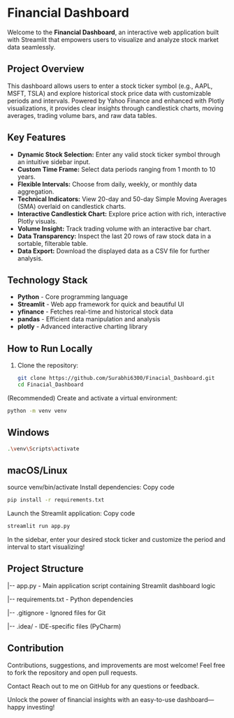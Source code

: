 #  Financial Dashboard
Welcome to the **Financial Dashboard**, an interactive web application built with Streamlit that empowers users to visualize and analyze stock market data seamlessly.
##  Project Overview
This dashboard allows users to enter a stock ticker symbol (e.g., AAPL, MSFT, TSLA) and explore historical stock price data with customizable periods and intervals. Powered by Yahoo Finance and enhanced with Plotly visualizations, it provides clear insights through candlestick charts, moving averages, trading volume bars, and raw data tables.

## Key Features

- **Dynamic Stock Selection:** Enter any valid stock ticker symbol through an intuitive sidebar input.
- **Custom Time Frame:** Select data periods ranging from 1 month to 10 years.
- **Flexible Intervals:** Choose from daily, weekly, or monthly data aggregation.
- **Technical Indicators:** View 20-day and 50-day Simple Moving Averages (SMA) overlaid on candlestick charts.
- **Interactive Candlestick Chart:** Explore price action with rich, interactive Plotly visuals.
- **Volume Insight:** Track trading volume with an interactive bar chart.
- **Data Transparency:** Inspect the last 20 rows of raw stock data in a sortable, filterable table.
- **Data Export:** Download the displayed data as a CSV file for further analysis.

##  Technology Stack

- **Python** - Core programming language
- **Streamlit** - Web app framework for quick and beautiful UI
- **yfinance** - Fetches real-time and historical stock data
- **pandas** - Efficient data manipulation and analysis
- **plotly** - Advanced interactive charting library

##  How to Run Locally

1. Clone the repository:
   ```bash
   git clone https://github.com/Surabhi6300/Finacial_Dashboard.git
   cd Finacial_Dashboard
(Recommended) Create and activate a virtual environment:


```bash
python -m venv venv 
```
## Windows
```bash
.\venv\Scripts\activate
```
## macOS/Linux

source venv/bin/activate
Install dependencies:
Copy code
```bash
pip install -r requirements.txt
```
Launch the Streamlit application:
Copy code
```bash
streamlit run app.py
```
In the sidebar, enter your desired stock ticker and customize the period and interval to start visualizing!

 ## Project Structure
|-- app.py - Main application script containing Streamlit dashboard logic

|-- requirements.txt - Python dependencies

|-- .gitignore - Ignored files for Git

|-- .idea/ - IDE-specific files (PyCharm)

 ## Contribution
Contributions, suggestions, and improvements are most welcome! Feel free to fork the repository and open pull requests.

 Contact
Reach out to me on GitHub for any questions or feedback.

Unlock the power of financial insights with an easy-to-use dashboard—happy investing! 
